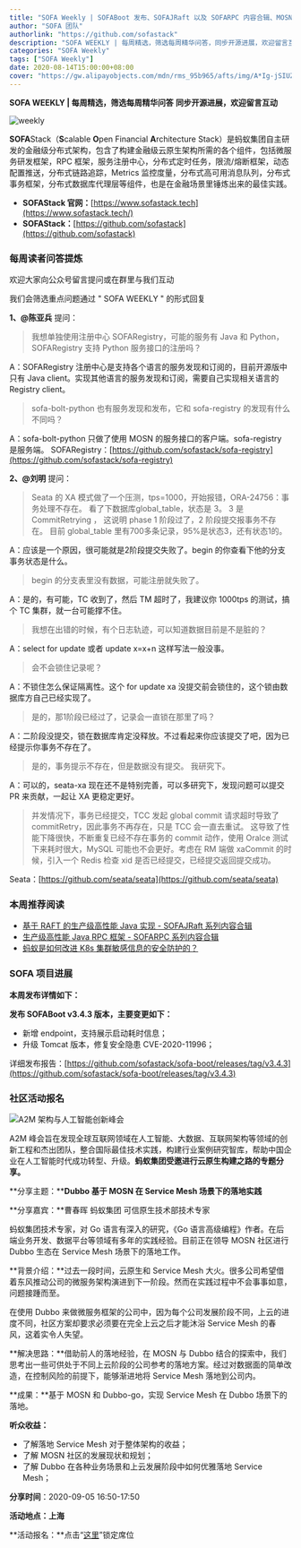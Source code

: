 ```yaml
---
title: "SOFA Weekly | SOFABoot 发布、SOFAJRaft 以及 SOFARPC 内容合辑、MOSN 活动报名"
author: "SOFA 团队"
authorlink: "https://github.com/sofastack"
description: "SOFA WEEKLY | 每周精选，筛选每周精华问答，同步开源进展，欢迎留言互动。"
categories: "SOFA Weekly"
tags: ["SOFA Weekly"]
date: 2020-08-14T15:00:00+08:00
cover: "https://gw.alipayobjects.com/mdn/rms_95b965/afts/img/A*Ig-jSIUZWx0AAAAAAAAAAAAAARQnAQ"
---
```


**SOFA WEEKLY | 每周精选，筛选每周精华问答**
**同步开源进展，欢迎留言互动**

![weekly](https://gw.alipayobjects.com/mdn/rms_95b965/afts/img/A*ARgKS6SuU7YAAAAAAAAAAAAAARQnAQ)

**SOFA**Stack（**S**calable **O**pen Financial **A**rchitecture Stack）是蚂蚁集团自主研发的金融级分布式架构，包含了构建金融级云原生架构所需的各个组件，包括微服务研发框架，RPC 框架，服务注册中心，分布式定时任务，限流/熔断框架，动态配置推送，分布式链路追踪，Metrics 监控度量，分布式高可用消息队列，分布式事务框架，分布式数据库代理层等组件，也是在金融场景里锤炼出来的最佳实践。

- **SOFAStack 官网：**[https://www.sofastack.tech](https://www.sofastack.tech/)
- **SOFAStack：**[https://github.com/sofastack](https://github.com/sofastack)

### 每周读者问答提炼

欢迎大家向公众号留言提问或在群里与我们互动

我们会筛选重点问题通过 " SOFA WEEKLY " 的形式回复

**1、@陈亚兵** 提问：

> 我想单独使用注册中心 SOFARegistry，可能的服务有 Java 和 Python，SOFARegistry 支持 Python 服务接口的注册吗？

A：SOFARegistry 注册中心是支持各个语言的服务发现和订阅的，目前开源版中只有 Java client。实现其他语言的服务发现和订阅，需要自己实现相关语言的 Registry client。

> sofa-bolt-python 也有服务发现和发布，它和 sofa-registry 的发现有什么不同吗？

A：sofa-bolt-python 只做了使用 MOSN 的服务接口的客户端。sofa-registry 是服务端。
SOFARegistry：[https://github.com/sofastack/sofa-registry](https://github.com/sofastack/sofa-registry)

**2、@刘明** 提问：

> Seata 的 XA 模式做了一个压测，tps=1000，开始报错，ORA-24756：事务处理不存在。 看了下数据库global_table，状态是 3。 3 是 CommitRetrying ， 这说明 phase 1 阶段过了，2 阶段提交报事务不存在。 目前 global_table 里有700多条记录，95%是状态3，还有状态1的。

A：应该是一个原因，很可能就是2阶段提交失败了。begin 的你查看下他的分支事务状态是什么。

> begin 的分支表里没有数据，可能注册就失败了。

A：是的，有可能，TC 收到了，然后 TM 超时了，我建议你 1000tps 的测试，搞个 TC 集群，就一台可能撑不住。

> 我想在出错的时候，有个日志轨迹，可以知道数据目前是不是脏的？

A：select for update 或者 update x=x+n 这样写法一般没事。

> 会不会锁住记录呢？

A：不锁住怎么保证隔离性。这个 for update xa 没提交前会锁住的，这个锁由数据库方自己已经实现了。

> 是的，那1阶段已经过了，记录会一直锁在那里了吗？

A：二阶段没提交，锁在数据库肯定没释放。不过看起来你应该提交了吧，因为已经提示你事务不存在了。

> 是的，事务提示不存在，但是数据没有提交。 我研究下。

A：可以的，seata-xa 现在还不是特别完善，可以多研究下，发现问题可以提交 PR 来贡献，一起让 XA 更稳定更好。

> 并发情况下，事务已经提交，TCC 发起 global commit 请求超时导致了 commitRetry，因此事务不再存在，只是 TCC 会一直去重试。 这导致了性能下降很快，不断重复已经不存在事务的 commit 动作，使用 Oralce 测试下来耗时很大，MySQL 可能也不会更好。考虑在 RM 端做 xaCommit 的时候，引入一个 Redis 检查 xid 是否已经提交，已经提交返回提交成功。

Seata：[https://github.com/seata/seata](https://github.com/seata/seata)

### 本周推荐阅读

- [基于 RAFT 的生产级高性能 Java 实现 - SOFAJRaft 系列内容合辑](http://mp.weixin.qq.com/s?__biz=MzUzMzU5Mjc1Nw==&mid=2247486702&idx=1&sn=6fd48197893a8dd5546a8c7669430297&chksm=faa0e334cdd76a229640d3b3d8f779ada8ba706ccf1b0a89b8d0786e025e2f1da4400cb5bd35&scene=21)
- [生产级高性能 Java RPC 框架 - SOFARPC 系列内容合辑](http://mp.weixin.qq.com/s?__biz=MzUzMzU5Mjc1Nw==&mid=2247486661&idx=1&sn=bdb81cff1b48750e66e066565336db6a&chksm=faa0e31fcdd76a0901d99af8455b4113c32f17f8fdad1c7810de5f940dc66593b4276d61a73c&scene=21)
- [蚂蚁是如何改进 K8s 集群敏感信息的安全防护的？](/blog/antgroup-k8s-security-protection-of-cluster-sensitive-information/)

### SOFA 项目进展

**本周发布详情如下：**

**发布 SOFABoot v3.4.3 版本，主要变更如下：**

- 新增 endpoint，支持展示启动耗时信息；
- 升级 Tomcat 版本，修复安全隐患 CVE-2020-11996；

详细发布报告：[https://github.com/sofastack/sofa-boot/releases/tag/v3.4.3](https://github.com/sofastack/sofa-boot/releases/tag/v3.4.3)

### 社区活动报名

![A2M 架构与人工智能创新峰会](https://cdn.nlark.com/yuque/0/2020/png/226702/1597385488431-79adcb5c-ee99-40ba-a7ee-868044a6906f.png)

A2M 峰会旨在发现全球互联网领域在人工智能、大数据、互联网架构等领域的创新工程和杰出团队，整合国际最佳技术实践，构建行业案例研究智库，帮助中国企业在人工智能时代成功转型、升级。**蚂蚁集团受邀进行云原生构建之路的专题分享。**

**分享主题：****Dubbo 基于 MOSN 在 Service Mesh 场景下的落地实践**

**分享嘉宾：**曹春晖 蚂蚁集团 可信原生技术部技术专家

蚂蚁集团技术专家，对 Go 语言有深入的研究，《Go 语言高级编程》作者。在后端业务开发、数据平台等领域有多年的实践经验。目前正在领导 MOSN 社区进行 Dubbo 生态在 Service Mesh 场景下的落地工作。

**背景介绍：**过去一段时间，云原生和 Service Mesh 大火。很多公司希望借着东风推动公司的微服务架构演进到下一阶段。然而在实践过程中不会事事如意，问题接踵而至。

在使用 Dubbo 来做微服务框架的公司中，因为每个公司发展阶段不同，上云的进度不同，社区方案却要求必须要在完全上云之后才能沐浴 Service Mesh 的春风，这着实令人失望。

**解决思路：**借助前人的落地经验，在 MOSN 与 Dubbo 结合的探索中，我们思考出一些可供处于不同上云阶段的公司参考的落地方案。经过对数据面的简单改造，在控制风险的前提下，能够渐进地将 Service Mesh 落地到公司内。

**成果：**基于 MOSN 和 Dubbo-go，实现 Service Mesh 在 Dubbo 场景下的落地。

**听众收益：**

- 了解落地 Service Mesh 对于整体架构的收益；
- 了解 MOSN 社区的发展现状和规划；
- 了解 Dubbo 在各种业务场景和上云发展阶段中如何优雅落地 Service Mesh；

**分享时间**：2020-09-05 16:50-17:50

**活动地点：上海**

**活动报名：**点击“[这里](http://a2m.msup.com.cn/a2m2020/a2m2020/course?id=14751)”锁定席位
